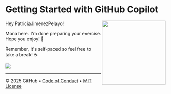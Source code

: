 # Getting Started with GitHub Copilot

<img src="https://octodex.github.com/images/Professortocat_v2.png" align="right" height="200px" />

Hey PatriciaJimenezPelayo!

Mona here. I'm done preparing your exercise. Hope you enjoy! 💚

Remember, it's self-paced so feel free to take a break! ☕️

[![](https://img.shields.io/badge/Go%20to%20Exercise-%E2%86%92-1f883d?style=for-the-badge&logo=github&labelColor=197935)](https://github.com/PatriciaJimenezPelayo/Excercise_on_GitHubJPP/issues/1)

---

&copy; 2025 GitHub &bull; [Code of Conduct](https://www.contributor-covenant.org/version/2/1/code_of_conduct/code_of_conduct.md) &bull; [MIT License](https://gh.io/mit)

